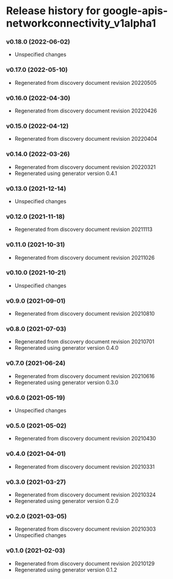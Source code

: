 # Release history for google-apis-networkconnectivity_v1alpha1

### v0.18.0 (2022-06-02)

* Unspecified changes

### v0.17.0 (2022-05-10)

* Regenerated from discovery document revision 20220505

### v0.16.0 (2022-04-30)

* Regenerated from discovery document revision 20220426

### v0.15.0 (2022-04-12)

* Regenerated from discovery document revision 20220404

### v0.14.0 (2022-03-26)

* Regenerated from discovery document revision 20220321
* Regenerated using generator version 0.4.1

### v0.13.0 (2021-12-14)

* Unspecified changes

### v0.12.0 (2021-11-18)

* Regenerated from discovery document revision 20211113

### v0.11.0 (2021-10-31)

* Regenerated from discovery document revision 20211026

### v0.10.0 (2021-10-21)

* Unspecified changes

### v0.9.0 (2021-09-01)

* Regenerated from discovery document revision 20210810

### v0.8.0 (2021-07-03)

* Regenerated from discovery document revision 20210701
* Regenerated using generator version 0.4.0

### v0.7.0 (2021-06-24)

* Regenerated from discovery document revision 20210616
* Regenerated using generator version 0.3.0

### v0.6.0 (2021-05-19)

* Unspecified changes

### v0.5.0 (2021-05-02)

* Regenerated from discovery document revision 20210430

### v0.4.0 (2021-04-01)

* Regenerated from discovery document revision 20210331

### v0.3.0 (2021-03-27)

* Regenerated from discovery document revision 20210324
* Regenerated using generator version 0.2.0

### v0.2.0 (2021-03-05)

* Regenerated from discovery document revision 20210303
* Unspecified changes

### v0.1.0 (2021-02-03)

* Regenerated from discovery document revision 20210129
* Regenerated using generator version 0.1.2

